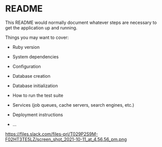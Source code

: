 # README

This README would normally document whatever steps are necessary to get the
application up and running.

Things you may want to cover:

* Ruby version

* System dependencies

* Configuration

* Database creation

* Database initialization

* How to run the test suite

* Services (job queues, cache servers, search engines, etc.)

* Deployment instructions

* ...

https://files.slack.com/files-pri/T029P2S9M-F02HT3TE5LZ/screen_shot_2021-10-11_at_4.56.56_pm.png
